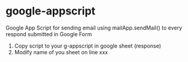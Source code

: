 # google-appscript
Google App Script for sending email using mailApp.sendMail() to every respond submitted in Google Form

1. Copy script to your g-appscript in google sheet (response)
2. Modify name of you sheet on line xxx


